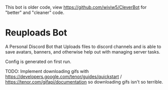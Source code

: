 This bot is older code, view https://github.com/wiviw5/CleverBot for "better" and "cleaner" code.

# Reuploads Bot

A Personal Discord Bot that Uploads files to discord channels and is able to save avatars, banners, and otherwise help out with managing server tasks.

Config is generated on first run.

TODO:
Implement downloading gifs with https://developers.google.com/tenor/guides/quickstart / https://tenor.com/gifapi/documentation so downloading gifs isn't so terrible.

